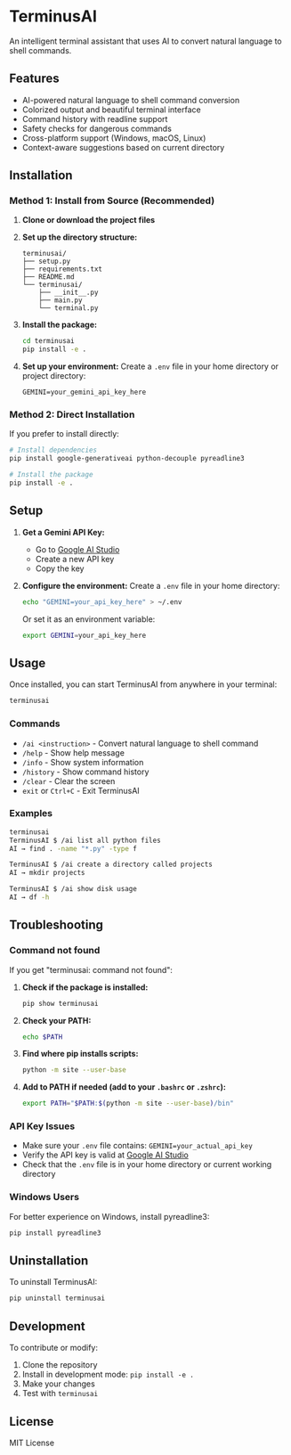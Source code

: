 # TerminusAI

An intelligent terminal assistant that uses AI to convert natural language to shell commands.

## Features

- AI-powered natural language to shell command conversion
- Colorized output and beautiful terminal interface
- Command history with readline support
- Safety checks for dangerous commands
- Cross-platform support (Windows, macOS, Linux)
- Context-aware suggestions based on current directory

## Installation

### Method 1: Install from Source (Recommended)

1. **Clone or download the project files**
2. **Set up the directory structure:**
   ```
   terminusai/
   ├── setup.py
   ├── requirements.txt
   ├── README.md
   └── terminusai/
       ├── __init__.py
       ├── main.py
       └── terminal.py
   ```

3. **Install the package:**
   ```bash
   cd terminusai
   pip install -e .
   ```

4. **Set up your environment:**
   Create a `.env` file in your home directory or project directory:
   ```
   GEMINI=your_gemini_api_key_here
   ```

### Method 2: Direct Installation

If you prefer to install directly:

```bash
# Install dependencies
pip install google-generativeai python-decouple pyreadline3

# Install the package
pip install -e .
```

## Setup

1. **Get a Gemini API Key:**
   - Go to [Google AI Studio](https://makersuite.google.com/app/apikey)
   - Create a new API key
   - Copy the key

2. **Configure the environment:**
   Create a `.env` file in your home directory:
   ```bash
   echo "GEMINI=your_api_key_here" > ~/.env
   ```

   Or set it as an environment variable:
   ```bash
   export GEMINI=your_api_key_here
   ```

## Usage

Once installed, you can start TerminusAI from anywhere in your terminal:

```bash
terminusai
```

### Commands

- `/ai <instruction>` - Convert natural language to shell command
- `/help` - Show help message
- `/info` - Show system information
- `/history` - Show command history
- `/clear` - Clear the screen
- `exit` or `Ctrl+C` - Exit TerminusAI

### Examples

```bash
terminusai
TerminusAI $ /ai list all python files
AI → find . -name "*.py" -type f

TerminusAI $ /ai create a directory called projects
AI → mkdir projects

TerminusAI $ /ai show disk usage
AI → df -h
```

## Troubleshooting

### Command not found

If you get "terminusai: command not found":

1. **Check if the package is installed:**
   ```bash
   pip show terminusai
   ```

2. **Check your PATH:**
   ```bash
   echo $PATH
   ```

3. **Find where pip installs scripts:**
   ```bash
   python -m site --user-base
   ```

4. **Add to PATH if needed (add to your `.bashrc` or `.zshrc`):**
   ```bash
   export PATH="$PATH:$(python -m site --user-base)/bin"
   ```

### API Key Issues

- Make sure your `.env` file contains: `GEMINI=your_actual_api_key`
- Verify the API key is valid at [Google AI Studio](https://makersuite.google.com/app/apikey)
- Check that the `.env` file is in your home directory or current working directory

### Windows Users

For better experience on Windows, install pyreadline3:
```bash
pip install pyreadline3
```

## Uninstallation

To uninstall TerminusAI:

```bash
pip uninstall terminusai
```

## Development

To contribute or modify:

1. Clone the repository
2. Install in development mode: `pip install -e .`
3. Make your changes
4. Test with `terminusai`

## License

MIT License
